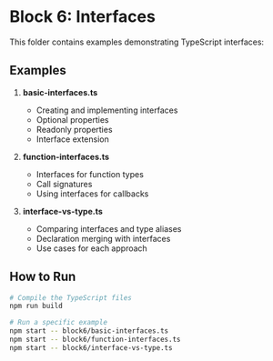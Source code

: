 # Block 6: Interfaces

This folder contains examples demonstrating TypeScript interfaces:

## Examples

1. **basic-interfaces.ts**
   - Creating and implementing interfaces
   - Optional properties
   - Readonly properties
   - Interface extension

2. **function-interfaces.ts**
   - Interfaces for function types
   - Call signatures
   - Using interfaces for callbacks

3. **interface-vs-type.ts**
   - Comparing interfaces and type aliases
   - Declaration merging with interfaces
   - Use cases for each approach

## How to Run

```bash
# Compile the TypeScript files
npm run build

# Run a specific example
npm start -- block6/basic-interfaces.ts
npm start -- block6/function-interfaces.ts
npm start -- block6/interface-vs-type.ts
``` 